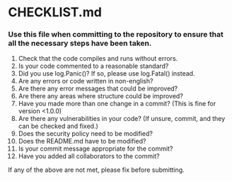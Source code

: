 # CHECKLIST.md

### Use this file when committing to the repository to ensure that all the necessary steps have been taken.

1.  Check that the code compiles and runs without errors.
2.  Is your code commented to a reasonable standard?
3.  Did you use log.Panic()? If so, please use log.Fatal() instead.
4.  Are any errors or code written in non-english?
5.  Are there any error messages that could be improved?
6.  Are there any areas where structure could be improved?
7.  Have you made more than one change in a commit? (This is fine for version <1.0.0)
8.  Are there any vulnerabilities in your code? (If unsure, commit, and they can be checked and fixed.)
9.  Does the security policy need to be modified?
10. Does the README.md have to be modified?
11. Is your commit message appropriate for the commit?
12. Have you added all collaborators to the commit?

If any of the above are not met, please fix before submitting.
